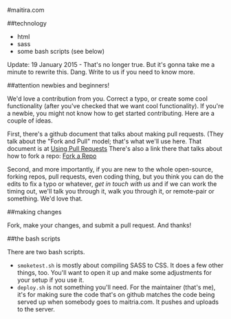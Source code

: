 #maitira.com

##technology

- html
- sass
- some bash scripts (see below)

Update: 19 January 2015 - That's no longer true. But it's gonna take me a minute to rewrite this. Dang. Write to us if you need to know more. 

##attention newbies and beginners!

We'd love a contribution from you. Correct a typo, or create some cool functionality (after you've checked that we want cool functionality). If you're a newbie, you might not know how to get started contributing. Here are a couple of ideas.

First, there's a github document that talks about making pull requests. (They talk about the "Fork and Pull" model; that's what we'll use here. That document is at [Using Pull Requests](https://help.github.com/articles/using-pull-requests/) There's also a link there that talks about how to fork a repo: [Fork a Repo](https://help.github.com/articles/fork-a-repo/)

Second, and more importantly, if you are new to the whole open-source, forking repos, pull requests, even coding thing, but you think you can do the edits to fix a typo or whatever, *get in touch with us* and if we can work the timing out, we'll talk you through it, walk you through it, or remote-pair or something. We'd love that.

##making changes

Fork, make your changes, and submit a pull request. And thanks!

##the bash scripts

There are two bash scripts.
- `smoketest.sh` is mostly about compiling SASS to CSS. It does a few other things, too. You'll want to open it up and make some adjustments for your setup if you use it.
- `deploy.sh` is not something you'll need. For the maintainer (that's me), it's for making sure the code that's on github matches the code being served up when somebody goes to maitria.com. It pushes and uploads to the server.

